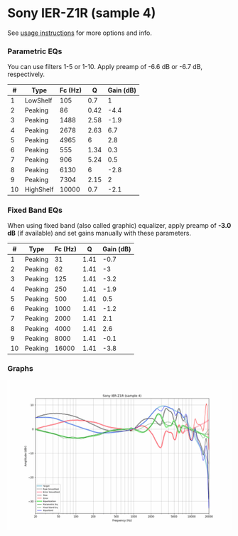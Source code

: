 # Sony IER-Z1R (sample 4)
See [usage instructions](https://github.com/jaakkopasanen/AutoEq#usage) for more options and info.

### Parametric EQs
You can use filters 1-5 or 1-10. Apply preamp of -6.6 dB or -6.7 dB, respectively.

|   # | Type      |   Fc (Hz) |    Q |   Gain (dB) |
|-----|-----------|-----------|------|-------------|
|   1 | LowShelf  |       105 | 0.7  |         1   |
|   2 | Peaking   |        86 | 0.42 |        -4.4 |
|   3 | Peaking   |      1488 | 2.58 |        -1.9 |
|   4 | Peaking   |      2678 | 2.63 |         6.7 |
|   5 | Peaking   |      4965 | 6    |         2.8 |
|   6 | Peaking   |       555 | 1.34 |         0.3 |
|   7 | Peaking   |       906 | 5.24 |         0.5 |
|   8 | Peaking   |      6130 | 6    |        -2.8 |
|   9 | Peaking   |      7304 | 2.15 |         2   |
|  10 | HighShelf |     10000 | 0.7  |        -2.1 |

### Fixed Band EQs
When using fixed band (also called graphic) equalizer, apply preamp of **-3.0 dB** (if available) and set gains manually with these parameters.

|   # | Type    |   Fc (Hz) |    Q |   Gain (dB) |
|-----|---------|-----------|------|-------------|
|   1 | Peaking |        31 | 1.41 |        -0.7 |
|   2 | Peaking |        62 | 1.41 |        -3   |
|   3 | Peaking |       125 | 1.41 |        -3.2 |
|   4 | Peaking |       250 | 1.41 |        -1.9 |
|   5 | Peaking |       500 | 1.41 |         0.5 |
|   6 | Peaking |      1000 | 1.41 |        -1.2 |
|   7 | Peaking |      2000 | 1.41 |         2.1 |
|   8 | Peaking |      4000 | 1.41 |         2.6 |
|   9 | Peaking |      8000 | 1.41 |        -0.1 |
|  10 | Peaking |     16000 | 1.41 |        -3.8 |

### Graphs
![](./Sony%20IER-Z1R%20(sample%204).png)
